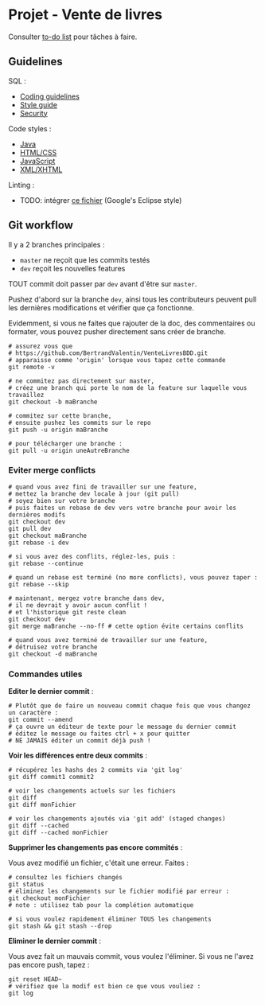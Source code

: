 # Projet - Vente de livres

Consulter [to-do list](TODO.md) pour tâches à faire.

## Guidelines

SQL :

* [Coding guidelines](https://dev.mysql.com/doc/dev/mysql-server/latest/PAGE_CODING_GUIDELINES.html)
* [Style guide](http://www.sqlstyle.guide/)
* [Security](https://dev.mysql.com/doc/refman/5.7/en/security-guidelines.html)

Code styles :

* [Java](https://google.github.io/styleguide/javaguide.html)
* [HTML/CSS](https://google.github.io/styleguide/htmlcssguide.html)
* [JavaScript](https://google.github.io/styleguide/jsguide.html)
* [XML/XHTML](https://google.github.io/styleguide/xmlstyle.html)

Linting : 

* TODO: intégrer [ce fichier](https://github.com/google/styleguide/blob/gh-pages/eclipse-java-google-style.xml) (Google's Eclipse style)

## Git workflow

Il y a 2 branches principales :

* `master` ne reçoit que les commits testés
* `dev` reçoit les nouvelles features

TOUT commit doit passer par `dev` avant d'être sur `master`.

Pushez d'abord sur la branche `dev`, ainsi tous les contributeurs peuvent pull les dernières modifications et vérifier que ça fonctionne.

Evidemment, si vous ne faites que rajouter de la doc, des commentaires ou formater, vous pouvez pusher directement sans créer de branche.

```shell
# assurez vous que 
# https://github.com/BertrandValentin/VenteLivresBDD.git
# apparaisse comme 'origin' lorsque vous tapez cette commande
git remote -v

# ne commitez pas directement sur master,
# créez une branch qui porte le nom de la feature sur laquelle vous travaillez
git checkout -b maBranche

# commitez sur cette branche,
# ensuite pushez les commits sur le repo
git push -u origin maBranche

# pour télécharger une branche :
git pull -u origin uneAutreBranche
```

### Eviter merge conflicts

```shell
# quand vous avez fini de travailler sur une feature,
# mettez la branche dev locale à jour (git pull)
# soyez bien sur votre branche
# puis faites un rebase de dev vers votre branche pour avoir les dernières modifs
git checkout dev
git pull dev
git checkout maBranche
git rebase -i dev

# si vous avez des conflits, réglez-les, puis :
git rebase --continue

# quand un rebase est terminé (no more conflicts), vous pouvez taper :
git rebase --skip

# maintenant, mergez votre branche dans dev,
# il ne devrait y avoir aucun conflit !
# et l'historique git reste clean
git checkout dev
git merge maBranche --no-ff # cette option évite certains conflits

# quand vous avez terminé de travailler sur une feature,
# détruisez votre branche
git checkout -d maBranche
```

### Commandes utiles

**Editer le dernier commit** :

```shell
# Plutôt que de faire un nouveau commit chaque fois que vous changez un caractère :
git commit --amend
# ça ouvre un éditeur de texte pour le message du dernier commit
# éditez le message ou faites ctrl + x pour quitter
# NE JAMAIS éditer un commit déjà push !
```

**Voir les différences entre deux commits** :

```shell
# récupérez les hashs des 2 commits via 'git log'
git diff commit1 commit2

# voir les changements actuels sur les fichiers
git diff
git diff monFichier

# voir les changements ajoutés via 'git add' (staged changes)
git diff --cached
git diff --cached monFichier
```

**Supprimer les changements pas encore commités** :

Vous avez modifié un fichier, c'était une erreur. Faites :

```shell
# consultez les fichiers changés
git status
# éliminez les changements sur le fichier modifié par erreur :
git checkout monFichier
# note : utilisez tab pour la complétion automatique

# si vous voulez rapidement éliminer TOUS les changements
git stash && git stash --drop
```

**Eliminer le dernier commit** :

Vous avez fait un mauvais commit, vous voulez l'éliminer. Si vous ne l'avez pas encore push, tapez :

```shell
git reset HEAD~
# vérifiez que la modif est bien ce que vous vouliez :
git log
```



